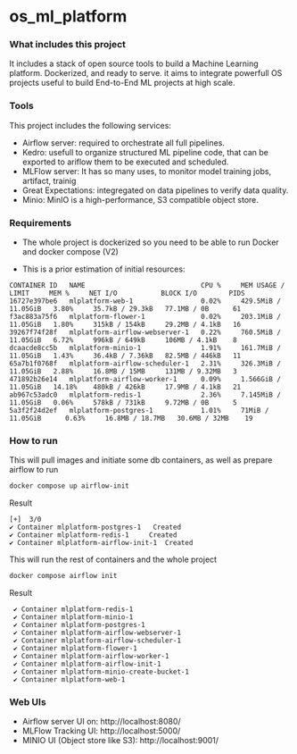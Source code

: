 # os_ml_platform

### What includes this project

It includes a stack of open source tools to build a Machine Learning platform. Dockerized, and ready to serve.
it aims to integrate powerfull OS projects useful to build End-to-End ML projects at high scale.

### Tools

This project includes the following services:

- Airflow server: required to orchestrate all full pipelines.
- Kedro: usefull to organize structured ML pipeline code, that can be exported to ariflow them to be executed and scheduled.
- MLFlow server: It has so many uses, to monitor model training jobs, artifact, trainig
- Great Expectations: integregated on data pipelines to verify data quality.
- Minio: MinIO is a high-performance, S3 compatible object store.

### Requirements

- The whole project is dockerized so you need to be able to run Docker and docker compose (V2)

- This is a prior estimation of initial resources:
```
CONTAINER ID   NAME                             CPU %     MEM USAGE / LIMIT     MEM %     NET I/O           BLOCK I/O        PIDS
16727e397be6   mlplatform-web-1                 0.02%     429.5MiB / 11.05GiB   3.80%     35.7kB / 29.3kB   77.1MB / 0B      61
f3ac883a75f6   mlplatform-flower-1              0.02%     203.1MiB / 11.05GiB   1.80%     315kB / 154kB     29.2MB / 4.1kB   16
39267f74f28f   mlplatform-airflow-webserver-1   0.22%     760.5MiB / 11.05GiB   6.72%     996kB / 649kB     106MB / 4.1kB    8
dcaacde8cc5b   mlplatform-minio-1               1.91%     161.7MiB / 11.05GiB   1.43%     36.4kB / 7.36kB   82.5MB / 446kB   11
65a7b1f0768f   mlplatform-airflow-scheduler-1   2.31%     326.3MiB / 11.05GiB   2.88%     16.8MB / 15MB     131MB / 9.32MB   3
471892b26e14   mlplatform-airflow-worker-1      0.09%     1.566GiB / 11.05GiB   14.18%    480kB / 426kB     17.9MB / 4.1kB   21
ab967c53adc0   mlplatform-redis-1               2.36%     7.145MiB / 11.05GiB   0.06%     578kB / 731kB     9.72MB / 0B      5
5a3f2f24d2ef   mlplatform-postgres-1            1.01%     71MiB / 11.05GiB      0.63%     16.8MB / 18.7MB   30.6MB / 32MB    19
```
### How to run

This will pull images and initiate some db containers, as well as prepare airflow to run

```bash
docker compose up airflow-init
```

Result
```
[+]  3/0
✔ Container mlplatform-postgres-1   Created
✔ Container mlplatform-redis-1     Created
✔ Container mlplatform-airflow-init-1  Created
```

This will run the rest of containers and the whole project
```bash
docker compose airflow init
```

Result
```
 ✔ Container mlplatform-redis-1
 ✔ Container mlplatform-minio-1 
 ✔ Container mlplatform-postgres-1
 ✔ Container mlplatform-airflow-webserver-1
 ✔ Container mlplatform-airflow-scheduler-1
 ✔ Container mlplatform-flower-1    
 ✔ Container mlplatform-airflow-worker-1
 ✔ Container mlplatform-airflow-init-1
 ✔ Container mlplatform-minio-create-bucket-1
 ✔ Container mlplatform-web-1
```

### Web UIs

- Airflow server UI on: http://localhost:8080/
- MLFlow Tracking UI: http://localhost:5000/
- MINIO UI (Object store like S3): http://localhost:9001/


``````